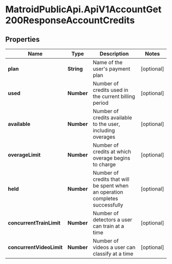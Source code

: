 # MatroidPublicApi.ApiV1AccountGet200ResponseAccountCredits

## Properties

Name | Type | Description | Notes
------------ | ------------- | ------------- | -------------
**plan** | **String** | Name of the user&#39;s payment plan | [optional] 
**used** | **Number** | Number of credits used in the current billing period | [optional] 
**available** | **Number** | Number of credits available to the user, including overages | [optional] 
**overageLimit** | **Number** | Number of credits at which overage begins to charge | [optional] 
**held** | **Number** | Number of credits that will be spent when an operation completes successfully | [optional] 
**concurrentTrainLimit** | **Number** | Number of detectors a user can train at a time | [optional] 
**concurrentVideoLimit** | **Number** | Number of videos a user can classify at a time | [optional] 


